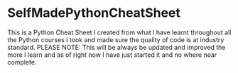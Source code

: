 # SelfMadePythonCheatSheet
This is a Python Cheat Sheet I created from what I have learnt throughout all the Python courses I took and made sure the quality of code is at industry standard. PLEASE NOTE: This will be always be updated and improved the more I learn and as of right now I have just started it and no where near complete.
